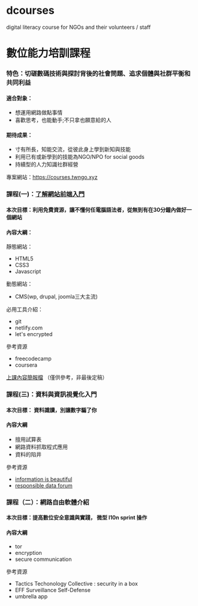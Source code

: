 # dcourses
digital literacy course for NGOs and their volunteers / staff

數位能力培訓課程
==============

### 特色：切磋數碼技術與探討背後的社會問題、追求個體與社群平衡和共同利益

#### 適合對象：
- 想運用網路做點事情
- 喜歡思考，也能動手;不只拿也願意給的人


#### 期待成果：
- 寸有所長，知能交流，從彼此身上學到新知與技能
- 利用已有或新學到的技能為NGO/NPO for social goods
- 持續型的人力知識社群經營

專案網站：https://courses.twngo.xyz

### 課程(一)：[了解網站前端入門](https://courses.twngo.xyz/c001)

#### 本次目標：利用免費資源，讓不懂何任電腦語法者，從無到有在30分鐘內做好一個網站 
#### 內容大綱：
靜態網站：
- HTML5
- CSS3
- Javascript

動態網站：
- CMS(wp, drupal, joomla三大主流) 

必用工具介紹：
- git
- netlify.com
- let's encrypted

參考資源
- freecodecamp
- coursera 

[上課內容簡報檔](https://oasis.sandstorm.io/shared/p3fscUlgITpmpRRUBD4Iyd9aq2MPZzfggea2Xbi92pp) （僅供參考，非最後定稿）

### 課程(三)：資料與資訊視覺化入門
#### 本次目標： 資料識讀，別讓數字騙了你
#### 內容大綱
- 擅用試算表
- 網路資料抓取程式應用
- 資料的陷井
 
參考資源
- [information is beautiful](http://www.informationisbeautiful.net/)
- [responsible data forum](https://responsibledata.io)


### 課程（二）：網路自由軟體介紹
#### 本次目標：提高數位安全意識與實踐， 微型 l10n sprint 操作
#### 內容大綱
- tor
- encryption
- secure communication

參考資源
- Tactics Techonology Collective : security in a box
- EFF Surveillance Self-Defense 
- umbrella app 



